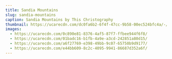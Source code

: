 ```yaml
---
title: Sandia Mountains
slug: sandia-mountains
caption: Sandia Mountains by This Christography
thumbnail: https://ucarecdn.com/dc0fa6b2-6f4f-47cc-9b58-00ec524bfc4a/-/crop/3634x5030/0,0/-/preview/
images:
  - https://ucarecdn.com/0c890e81-8376-4af5-87f7-ffbee944f6f8/
  - https://ucarecdn.com/01badc16-b1fb-4a9e-a3cd-242851a80d15/
  - https://ucarecdn.com/a6f27769-e398-49bb-9c07-65750b9d9177/
  - https://ucarecdn.com/e44bb609-8c2c-4095-9941-86687d352a6f/
---
```

